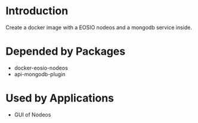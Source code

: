 # Introduction
Create a docker image with a EOSIO nodeos and a mongodb service inside.

# Depended by Packages
* docker-eosio-nodeos
* api-mongodb-plugin

# Used by Applications
* GUI of Nodeos
